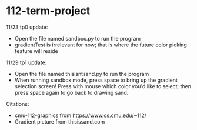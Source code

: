 # 112-term-project
11/23 tp0 update:
- Open the file named sandbox.py to run the program
- gradientTest is irrelevant for now; that is where the future color picking feature will reside

11/29 tp1 update:
- Open the file named thisisntsand.py to run the program
- When running sandbox mode, press space to bring up the gradient selection screen! Press with mouse which color you'd like to select; then press space again to go back to drawing sand.

Citations:
- cmu-112-graphics from https://www.cs.cmu.edu/~112/
- Gradient picture from thisissand.com